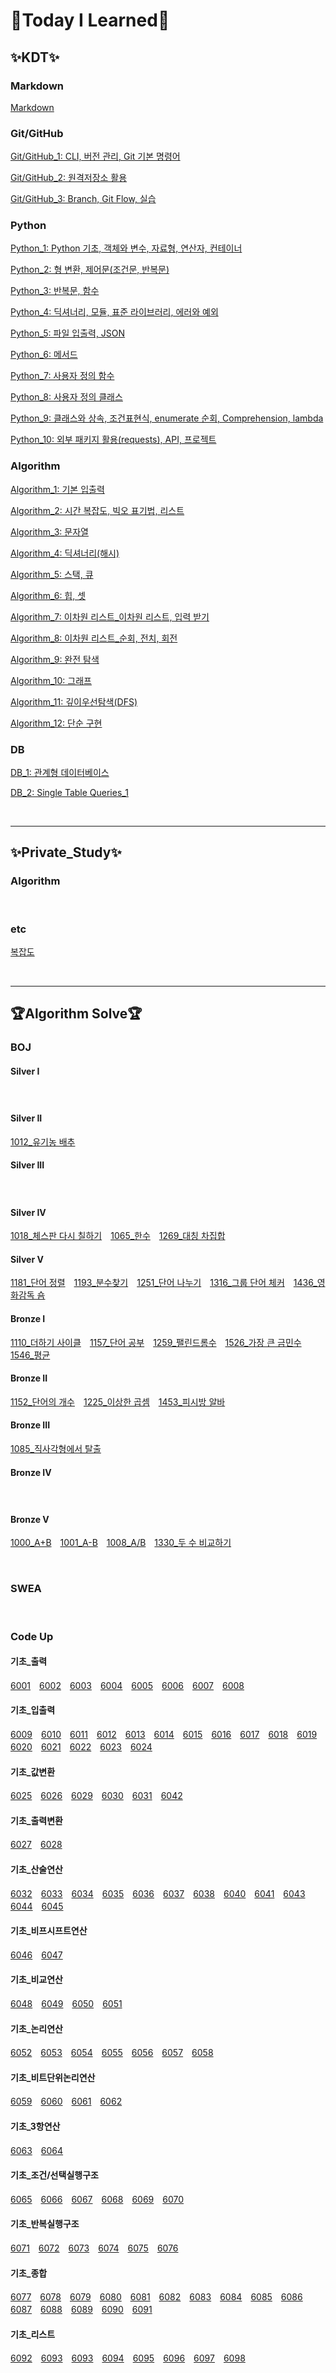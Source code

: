 # :book:Today I Learned:book:

## :sparkles:KDT:sparkles:

### **Markdown**
[Markdown](https://github.com/JiSuMun/TIL/blob/master/KDT_Multicampus/W01/221227_1.md)
<br/>

### **Git/GitHub**
[Git/GitHub_1: CLI, 버전 관리, Git 기본 명령어](https://github.com/JiSuMun/TIL/blob/master/KDT_Multicampus/W01/221227_2.md)

[Git/GitHub_2: 원격저장소 활용](https://github.com/JiSuMun/TIL/blob/master/KDT_Multicampus/W01/221228.md)

[Git/GitHub_3: Branch, Git Flow, 실습](https://github.com/JiSuMun/TIL/blob/master/KDT_Multicampus/W01/221229.md)
<br/>

### **Python**
[Python_1: Python 기초, 객체와 변수, 자료형, 연산자, 컨테이너](https://github.com/JiSuMun/TIL/blob/master/KDT_Multicampus/W02/230102.md)

[Python_2: 형 변환, 제어문(조건문, 반복문)](https://github.com/JiSuMun/TIL/blob/master/KDT_Multicampus/W02/230103.md)

[Python_3: 반복문, 함수](https://github.com/JiSuMun/TIL/blob/master/KDT_Multicampus/W02/230104.md)

[Python_4: 딕셔너리, 모듈, 표준 라이브러리, 에러와 예외](https://github.com/JiSuMun/TIL/blob/master/KDT_Multicampus/W02/230105.md)

[Python_5: 파일 입출력, JSON](https://github.com/JiSuMun/TIL/blob/master/KDT_Multicampus/W02/230106.md)

[Python_6: 메서드](https://github.com/JiSuMun/TIL/blob/master/KDT_Multicampus/W03/230109.md)

[Python_7: 사용자 정의 함수](https://github.com/JiSuMun/TIL/blob/master/KDT_Multicampus/W03/230110.md)

[Python_8: 사용자 정의 클래스](https://github.com/JiSuMun/TIL/blob/master/KDT_Multicampus/W03/230111.md)

[Python_9: 클래스와 상속, 조건표현식, enumerate 순회, Comprehension, lambda](https://github.com/JiSuMun/TIL/blob/master/KDT_Multicampus/W03/230112.md)

[Python_10: 외부 패키지 활용(requests), API, 프로젝트](https://github.com/JiSuMun/TIL/blob/master/KDT_Multicampus/W03/230113.md)
<br/>

### **Algorithm**
[Algorithm_1: 기본 입출력](https://github.com/JiSuMun/TIL/blob/master/KDT_Multicampus/W04/230116.md)

[Algorithm_2: 시간 복잡도, 빅오 표기법, 리스트](https://github.com/JiSuMun/TIL/blob/master/KDT_Multicampus/W04/230117.md)

[Algorithm_3: 문자열](https://github.com/JiSuMun/TIL/blob/master/KDT_Multicampus/W04/230118.md)

[Algorithm_4: 딕셔너리(해시)](https://github.com/JiSuMun/TIL/blob/master/KDT_Multicampus/W04/230119.md)

[Algorithm_5: 스택, 큐](https://github.com/JiSuMun/TIL/blob/master/KDT_Multicampus/W05/230126.md)

[Algorithm_6: 힙, 셋](https://github.com/JiSuMun/TIL/blob/master/KDT_Multicampus/W05/230127.md)

[Algorithm_7: 이차원 리스트_이차원 리스트, 입력 받기](https://github.com/JiSuMun/TIL/blob/master/KDT_Multicampus/W06/230130.md)

[Algorithm_8: 이차원 리스트_순회, 전치, 회전](https://github.com/JiSuMun/TIL/blob/master/KDT_Multicampus/W06/230131.md)

[Algorithm_9: 완전 탐색](https://github.com/JiSuMun/TIL/blob/master/KDT_Multicampus/W06/230201.md)

[Algorithm_10: 그래프](https://github.com/JiSuMun/TIL/blob/master/KDT_Multicampus/W06/230202.md)

[Algorithm_11: 깊이우선탐색(DFS)](https://github.com/JiSuMun/TIL/blob/master/KDT_Multicampus/W07/230206.md)

[Algorithm_12: 단순 구현](https://github.com/JiSuMun/TIL/blob/master/KDT_Multicampus/W07/230207.md)
<br/>

### **DB**
[DB_1: 관계형 데이터베이스](https://github.com/JiSuMun/TIL/blob/master/KDT_Multicampus/W07/230208.md)

[DB_2: Single Table Queries_1](https://github.com/JiSuMun/TIL/blob/master/KDT_Multicampus/W07/230209.md)

<br/>

---

## :sparkles:Private_Study:sparkles:

### **Algorithm**


<br/>

### **etc**
[복잡도](https://github.com/JiSuMun/TIL/blob/master/Private_Study/Complexity.md)

<br/>

---

## :trophy:Algorithm Solve:trophy:

### **BOJ**

#### Silver I
[]()　[]()

#### Silver II
[1012_유기농 배추](https://github.com/JiSuMun/TIL/blob/master/BOJ/1012.py)　[]()　[]()

#### Silver III
[]()　[]()

#### Silver IV
[1018_체스판 다시 칠하기](https://github.com/JiSuMun/TIL/blob/master/BOJ/1018.py)　[1065_한수](https://github.com/JiSuMun/TIL/blob/master/BOJ/1065.py)　[1269_대칭 차집합](https://github.com/JiSuMun/TIL/blob/master/BOJ/1269.py)　[]()　[]()

#### Silver V
[1181_단어 정렬](https://github.com/JiSuMun/TIL/blob/master/BOJ/1181.py)　[1193_분수찾기](https://github.com/JiSuMun/TIL/blob/master/BOJ/1193.py)　[1251_단어 나누기](https://github.com/JiSuMun/TIL/blob/master/BOJ/1251.py)　[1316_그룹 단어 체커](https://github.com/JiSuMun/TIL/blob/master/BOJ/1316.py)　[1436_영화감독 숌](https://github.com/JiSuMun/TIL/blob/master/BOJ/1436.py)　[]()　[]()

#### Bronze I
[1110_더하기 사이클](https://github.com/JiSuMun/TIL/blob/master/BOJ/1110.py)　[1157_단어 공부](https://github.com/JiSuMun/TIL/blob/master/BOJ/1157.py)　[1259_팰린드롬수](https://github.com/JiSuMun/TIL/blob/master/BOJ/1259.py)　[1526_가장 큰 금민수](https://github.com/JiSuMun/TIL/blob/master/BOJ/1526.py)　[1546_평균](https://github.com/JiSuMun/TIL/blob/master/BOJ/1546.py)　[]()　[]()

#### Bronze II
[1152_단어의 개수](https://github.com/JiSuMun/TIL/blob/master/BOJ/1152.py)　[1225_이상한 곱셈](https://github.com/JiSuMun/TIL/blob/master/BOJ/1225.py)　[1453_피시방 알바](https://github.com/JiSuMun/TIL/blob/master/BOJ/1453.py)　[]()　[]()

#### Bronze III
[1085_직사각형에서 탈출](https://github.com/JiSuMun/TIL/blob/master/BOJ/1085.py)　[]()　[]()

#### Bronze IV
[]()　[]()

#### Bronze V
[1000_A+B](https://github.com/JiSuMun/TIL/blob/master/BOJ/1000.py)　[1001_A-B](https://github.com/JiSuMun/TIL/blob/master/BOJ/1001.py)　[1008_A/B](https://github.com/JiSuMun/TIL/blob/master/BOJ/1008.py)　[1330_두 수 비교하기](https://github.com/JiSuMun/TIL/blob/master/BOJ/1330.py)　[]()

<br/>

### **SWEA**

<br/>

### **Code Up**

#### 기초_출력
[6001](https://github.com/JiSuMun/TIL/blob/master/CodeUp/6001.py)　[6002](https://github.com/JiSuMun/TIL/blob/master/CodeUp/6002.py)　[6003](https://github.com/JiSuMun/TIL/blob/master/CodeUp/6003.py)　[6004](https://github.com/JiSuMun/TIL/blob/master/CodeUp/6004.py)　[6005](https://github.com/JiSuMun/TIL/blob/master/CodeUp/6005.py)　[6006](https://github.com/JiSuMun/TIL/blob/master/CodeUp/6006.py)　[6007](https://github.com/JiSuMun/TIL/blob/master/CodeUp/6007.py)　[6008](https://github.com/JiSuMun/TIL/blob/master/CodeUp/6008.py)

#### 기초_입출력
[6009](https://github.com/JiSuMun/TIL/blob/master/CodeUp/6009.py)　[6010](https://github.com/JiSuMun/TIL/blob/master/CodeUp/6010.py)　[6011](https://github.com/JiSuMun/TIL/blob/master/CodeUp/6011.py)　[6012](https://github.com/JiSuMun/TIL/blob/master/CodeUp/6012.py)　[6013]()　[6014]()　[6015]()　[6016]()　[6017]()　[6018]()　[6019]()　[6020]()　[6021]()　[6022]()　[6023]()　[6024]()

#### 기초_값변환
[6025]()　[6026]()　[6029]()　[6030]()　[6031]()　[6042]()

#### 기초_출력변환
[6027]()　[6028]()

#### 기초_산술연산
[6032]()　[6033]()　[6034]()　[6035]()　[6036]()　[6037]()　[6038]()　[6040]()　[6041]()　[6043]()　[6044]()　[6045]()

#### 기초_비프시프트연산
[6046]()　[6047]()

#### 기초_비교연산
[6048]()　[6049]()　[6050]()　[6051]()

#### 기초_논리연산
[6052]()　[6053]()　[6054]()　[6055]()　[6056]()　[6057]()　[6058]()

#### 기초_비트단위논리연산
[6059]()　[6060]()　[6061]()　[6062]()

#### 기초_3항연산
[6063]()　[6064]()

#### 기초_조건/선택실행구조
[6065]()　[6066]()　[6067]()　[6068]()　[6069]()　[6070]()

#### 기초_반복실행구조
[6071]()　[6072]()　[6073]()　[6074]()　[6075]()　[6076]()

#### 기초_종합
[6077]()　[6078]()　[6079]()　[6080]()　[6081]()　[6082]()　[6083]()　[6084]()　[6085]()　[6086]()　[6087]()　[6088]()　[6089]()　[6090]()　[6091]()

#### 기초_리스트
[6092]()　[6093]()　[6093]()　[6094]()　[6095]()　[6096]()　[6097]()　[6098]()